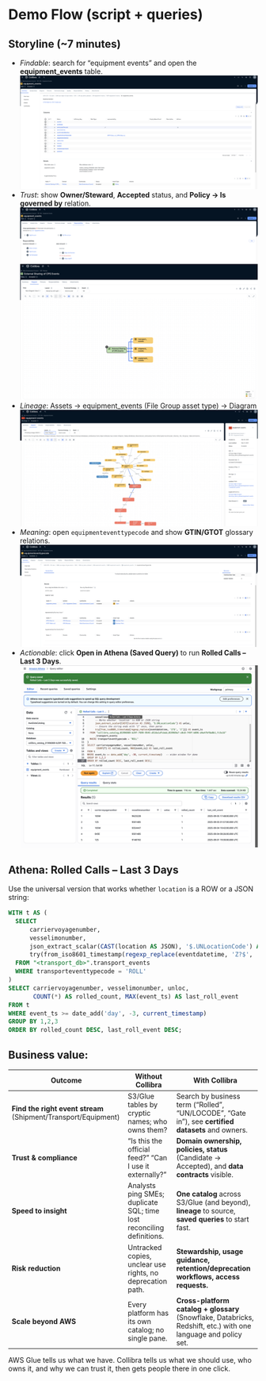 # Demo Flow (script + queries)

## Storyline (~7 minutes)
- *Findable*: search for “equipment events” and open the **equipment_events** table.
![CPSH Glue Demo](./images/table-view.png)
- *Trust*: show **Owner/Steward**, **Accepted** status, and **Policy → Is governed by** relation.
![CPSH Glue Demo](./images/responsibilities.png)
![CPSH Glue Demo](./images/policy.png)
- *Lineage*: Assets → equipment_events (File Group asset type) → Diagram
![CPSH Glue Demo](./images/lineage.png)
- *Meaning*: open `equipmenteventtypecode` and show **GTIN/GTOT** glossary relations.
![CPSH Glue Demo](./images/business-terms.png)
- *Actionable*: click **Open in Athena (Saved Query)** to run **Rolled Calls – Last 3 Days**.
![CPSH Glue Demo](./images/athena.png)

## Athena: Rolled Calls – Last 3 Days
Use the universal version that works whether `location` is a ROW or a JSON string:

```sql
WITH t AS (
  SELECT
      carriervoyagenumber,
      vesselimonumber,
      json_extract_scalar(CAST(location AS JSON), '$.UNLocationCode') AS unloc,
      try(from_iso8601_timestamp(regexp_replace(eventdatetime, 'Z?$', 'Z'))) AS event_ts
  FROM "<transport_db>".transport_events
  WHERE transporteventtypecode = 'ROLL'
)
SELECT carriervoyagenumber, vesselimonumber, unloc,
       COUNT(*) AS rolled_count, MAX(event_ts) AS last_roll_event
FROM t
WHERE event_ts >= date_add('day', -3, current_timestamp)
GROUP BY 1,2,3
ORDER BY rolled_count DESC, last_roll_event DESC;
```
## Business value:

| Outcome                              | Without Collibra                                                                 | With Collibra                                                                                                                                               |
|--------------------------------------|----------------------------------------------------------------------------------|-------------------------------------------------------------------------------------------------------------------------------------------------------------|
| **Find the right event stream** (Shipment/Transport/Equipment) | S3/Glue tables by cryptic names; who owns them?                                   | Search by business term (“Rolled”, “UN/LOCODE”, “Gate in”), see **certified datasets** and owners.                                                           |
| **Trust & compliance**               | “Is this the official feed?” “Can I use it externally?”                           | **Domain ownership, policies, status** (Candidate → Accepted), and **data contracts** visible.                                                              |
| **Speed to insight**                 | Analysts ping SMEs; duplicate SQL; time lost reconciling definitions.             | **One catalog** across S3/Glue (and beyond), **lineage** to source, **saved queries** to start fast.                                                        |
| **Risk reduction**                   | Untracked copies, unclear use rights, no deprecation path.                        | **Stewardship, usage guidance, retention/deprecation workflows, access requests.**                                                                          |
| **Scale beyond AWS**                 | Every platform has its own catalog; no single pane.                               | **Cross-platform catalog + glossary** (Snowflake, Databricks, Redshift, etc.) with one language and policy set.                                             |

AWS Glue tells us what we have. Collibra tells us what we should use, who owns it, and why we can trust it, then gets people there in one click.

